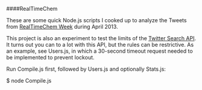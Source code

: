 ####RealTimeChem

These are some quick Node.js scripts I cooked up to analyze the Tweets from [RealTimeChem Week](http://doctorgalacticandthelabcoatcowboy.wordpress.com/2013/03/26/real-time-chem-week-the-faq/) during April 2013.

This project is also an experiment to test the limits of the [Twitter Search API](https://dev.twitter.com/docs/api/1/get/search). It turns out you can to a lot with this API, but the rules can be restrictive. As an example, see Users.js, in which a 30-second timeout request needed to be implemented to prevent lockout.

Run Compile.js first, followed by Users.js and optionally Stats.js:

$ node Compile.js
